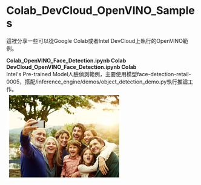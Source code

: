 # Colab_DevCloud_OpenVINO_Samples
這裡分享一些可以從Google Colab或者Intel DevCloud上執行的OpenVINO範例。

**Colab_OpenVINO_Face_Detection.ipynb Colab**  
**DevCloud_OpenVINO_Face_Detection.ipynb Colab**  
Intel's Pre-trained Model人臉偵測範例，主要使用模型face-detection-retail-0005，搭配/inference_engine/demos/object_detection_demo.py執行推論工作。  
![](https://raw.githubusercontent.com/OmniXRI/Colab_DevCloud_OpenVINO_Samples/main/images/face_detection_output.png)


